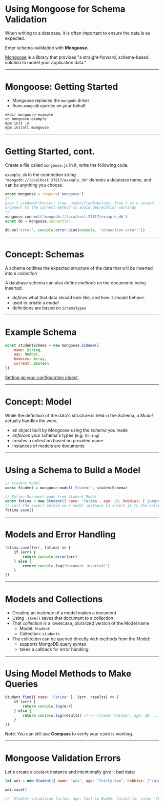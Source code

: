 # Using Mongoose for Schema Validation

When writing to a database, it is often important to ensure the data is as expected.

Enter schema-validation with **Mongoose**. 

[Mongoose](https://mongoosejs.com/) is a library that provides "a straight-forward, schema-based solution to model your application data."

---

# Mongoose: Getting Started

* Mongoose replaces the `mongodb` driver
* Runs `mongodb` queries on your behalf

```
mkdir mongoose-example
cd mongoose-example
npm init -y
npm install mongoose
```

---

# Getting Started, cont.
Create a file called `mongoose.js`
In it, write the following code.

`example_db` in the connection string `"mongodb://localhost:27017/example_db"` denotes a database name, and can be anything you choose. 

```javascript
const mongoose = require('mongoose')
/* 
pass { useNewUrlParser: true, useUnifiedTopology: true } as a second 
argument to the connect method to avoid deprecation warnings
*/
mongoose.connect('mongodb://localhost:27017/example_db') 
const db = mongoose.connection

db.on('error', console.error.bind(console, 'connection error:'))
```

---

# Concept: Schemas

A schema outlines the expected structure of the data that will be inserted into a *collection*

A database schema can also define *methods* on the documents being inserted. 

* *defines* what that data should look like, and how it should behave.
* used to create a *model* 
* definitions are based on `SchemaTypes`

---

# Example Schema 

```javascript
const studentSchema = new mongoose.Schema({
    name: String,
    age: Number,
    hobbies: Array,
    current: Boolean
})
```
[Setting up your configuration object](https://mongoosejs.com/docs/guide.html#definition).

---

# Concept: Model

While the definition of the data's structure is held in the Schema, a *Model* actually handles the work.

* an object built by Mongoose using the *schema* you made 
* *enforces* your schema's types (e.g. `String`)
* creates a collection based on provided name
* instances of models are documents

---

# Using a Schema to Build a Model

```javascript
// Student Model
const Student = mongoose.model('Student', studentSchema)

// Fatima Document made from Student Model
const fatima = new Student({ name: 'Fatima', age: 29, hobbies: ['jumprope', 'd&d', 'coding'] })
// call the save() method on a model instance to insert it to the collection 
fatima.save()
```

---

# Models and Error Handling

```javascript
fatima.save((err, fatima) => {
    if (err) {
        return console.error(err)
    } else {
        return console.log("document inserted!")
    }
})
```

---

# Models and Collections

* Creating an *instance* of a model makes a document 
* Using `.save()` saves that document to a collection
* That *collection* is a lowercase, pluralized version of the Model name 
    - Model: `Student`
    - Collection: `students`
* The collection can be queried directly with methods from the Model:
    - supports MongoDB query syntax
    - takes a callback for error handling

---

# Using Model Methods to Make Queries

```javascript
Student.find({ name: 'Fatima' }, (err, results) => {
    if (err) {
        return console.log(err)
    } else {
        return console.log(results) // => [{name:'Fatima', age: 29, ...}]
    }
})
```

Note: You can still use **Compass** to verify your code is working. 

---

# Mongoose Validation Errors

Let's create a `Student` instance and intentionally give it bad data:

```js
let wei = new Student({ name: "wei", age: "thirty-two", hobbies: ["carpentry", "archery"] })

wei.save()

// `Student validation failed: age: Cast to Number failed for value "thirty-two" at path "age"`
```